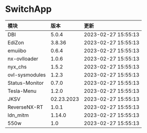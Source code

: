 # SwitchApp

|模块|版本|更新|
|:-|:-|:-|
|DBI|5.0.4|2023-02-27 15:55:13|
|EdiZon|3.8.36|2023-02-27 15:55:13|
|emuiibo|0.6.4|2023-02-27 15:55:13|
|nx-ovlloader|1.0.6|2023-02-27 15:55:13|
|nyx_chs|1.5.2|2023-02-27 15:55:13|
|ovl-sysmodules|1.2.3|2023-02-27 15:55:13|
|Status-Monitor|0.7.0|2023-02-27 15:55:13|
|Tesla-Menu|1.2.0|2023-02-27 15:55:13|
|JKSV|02.23.2023|2023-02-27 15:55:13|
|ReverseNX-RT|1.0.1|2023-02-27 15:55:13|
|ldn_mitm|1.14.0|2023-02-27 15:55:13|
|550w|1.0|2023-02-27 15:55:13|
